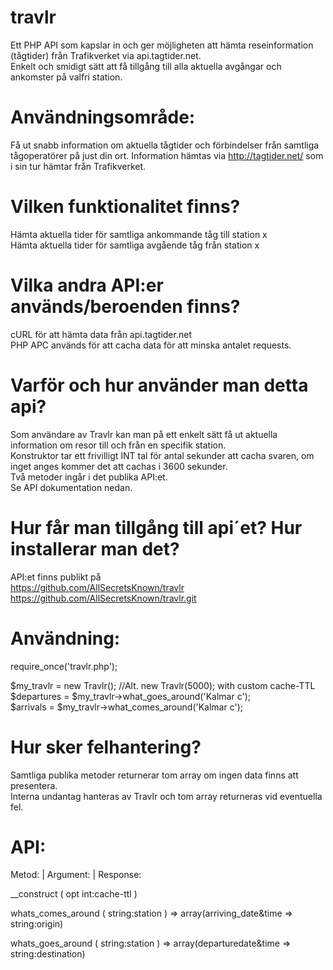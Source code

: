 travlr
======

Ett PHP API som kapslar in och ger möjligheten att hämta reseinformation (tågtider) från Trafikverket via api.tagtider.net. <br />
Enkelt och smidigt sätt att få tillgång till alla aktuella avgångar och ankomster på valfri station.

Användningsområde:
======

Få ut snabb information om aktuella tågtider och förbindelser från samtliga tågoperatörer på just din ort.
Information hämtas via http://tagtider.net/ som i sin tur hämtar från Trafikverket.


Vilken funktionalitet finns?
======
Hämta aktuella tider för samtliga ankommande tåg till station x <br />
Hämta aktuella tider för samtliga avgående tåg från station x

Vilka andra API:er används/beroenden finns?
======
cURL för att hämta data från api.tagtider.net <br />
PHP APC används för att cacha data för att minska antalet requests.

Varför och hur använder man detta api?
======
Som användare av Travlr kan man på ett enkelt sätt få ut aktuella information om resor till och från en specifik station. <br />
Konstruktor tar ett frivilligt INT tal för antal sekunder att cacha svaren, om inget anges kommer det att cachas i 3600 sekunder. <br />
Två metoder ingår i det publika API:et. <br />
Se API dokumentation nedan. <br />

Hur får man tillgång till api´et? Hur installerar man det?
======
API:et finns publikt på <br />
https://github.com/AllSecretsKnown/travlr <br />
https://github.com/AllSecretsKnown/travlr.git

Användning:
======
require_once('travlr.php'); <br />

$my_travlr = new Travlr(); //Alt. new Travlr(5000); with custom cache-TTL <br />
$departures = $my_travlr->what_goes_around('Kalmar c'); <br />
$arrivals = $my_travlr->what_comes_around('Kalmar c'); <br />

Hur sker felhantering?
======
Samtliga publika metoder returnerar tom array om ingen data finns att presentera. <br />
Interna undantag hanteras av Travlr och tom array returneras vid eventuella fel. <br />


API:
======
Metod:			 | 			Argument: | 						Response: <br />

__construct				( opt int:cache-ttl )  <br />

whats_comes_around (	string:station	) =>		array(arriving_date&time => string:origin) <br />

whats_goes_around	(	string:station	) =>		array(departuredate&time => string:destination)